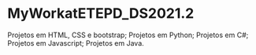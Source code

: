 # MyWorkatETEPD_DS2021.2

Projetos em HTML, CSS e bootstrap;
Projetos em Python;
Projetos em C#;
Projetos em Javascript;
Projetos em Java.
